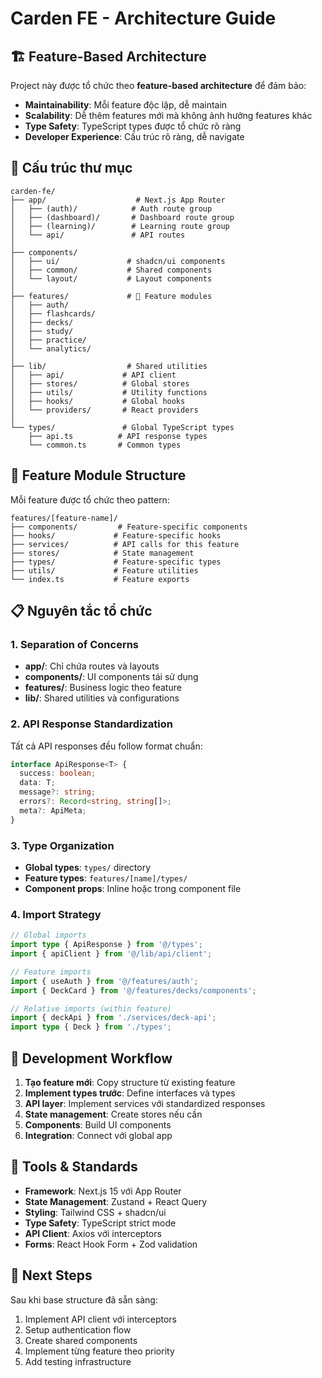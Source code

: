 # Carden FE - Architecture Guide

## 🏗️ Feature-Based Architecture

Project này được tổ chức theo **feature-based architecture** để đảm bảo:
- **Maintainability**: Mỗi feature độc lập, dễ maintain
- **Scalability**: Dễ thêm features mới mà không ảnh hưởng features khác  
- **Type Safety**: TypeScript types được tổ chức rõ ràng
- **Developer Experience**: Cấu trúc rõ ràng, dễ navigate

## 📁 Cấu trúc thư mục

```
carden-fe/
├── app/                    # Next.js App Router
│   ├── (auth)/            # Auth route group
│   ├── (dashboard)/       # Dashboard route group  
│   ├── (learning)/        # Learning route group
│   └── api/               # API routes
│
├── components/
│   ├── ui/               # shadcn/ui components
│   ├── common/           # Shared components
│   └── layout/           # Layout components
│
├── features/             # 🎯 Feature modules
│   ├── auth/
│   ├── flashcards/
│   ├── decks/
│   ├── study/
│   ├── practice/
│   └── analytics/
│
├── lib/                  # Shared utilities
│   ├── api/             # API client
│   ├── stores/          # Global stores
│   ├── utils/           # Utility functions
│   ├── hooks/           # Global hooks
│   └── providers/       # React providers
│
└── types/               # Global TypeScript types
    ├── api.ts          # API response types
    └── common.ts       # Common types
```

## 🎯 Feature Module Structure

Mỗi feature được tổ chức theo pattern:

```
features/[feature-name]/
├── components/         # Feature-specific components
├── hooks/             # Feature-specific hooks
├── services/          # API calls for this feature
├── stores/            # State management
├── types/             # Feature-specific types
├── utils/             # Feature utilities
└── index.ts           # Feature exports
```

## 📋 Nguyên tắc tổ chức

### 1. **Separation of Concerns**
- **app/**: Chỉ chứa routes và layouts
- **components/**: UI components tái sử dụng
- **features/**: Business logic theo feature
- **lib/**: Shared utilities và configurations

### 2. **API Response Standardization**
Tất cả API responses đều follow format chuẩn:
```typescript
interface ApiResponse<T> {
  success: boolean;
  data: T;
  message?: string;
  errors?: Record<string, string[]>;
  meta?: ApiMeta;
}
```

### 3. **Type Organization**
- **Global types**: `types/` directory
- **Feature types**: `features/[name]/types/`
- **Component props**: Inline hoặc trong component file

### 4. **Import Strategy**
```typescript
// Global imports
import type { ApiResponse } from '@/types';
import { apiClient } from '@/lib/api/client';

// Feature imports  
import { useAuth } from '@/features/auth';
import { DeckCard } from '@/features/decks/components';

// Relative imports (within feature)
import { deckApi } from './services/deck-api';
import type { Deck } from './types';
```

## 🚀 Development Workflow

1. **Tạo feature mới**: Copy structure từ existing feature
2. **Implement types trước**: Define interfaces và types
3. **API layer**: Implement services với standardized responses
4. **State management**: Create stores nếu cần
5. **Components**: Build UI components
6. **Integration**: Connect với global app

## 🔧 Tools & Standards

- **Framework**: Next.js 15 với App Router
- **State Management**: Zustand + React Query
- **Styling**: Tailwind CSS + shadcn/ui
- **Type Safety**: TypeScript strict mode
- **API Client**: Axios với interceptors
- **Forms**: React Hook Form + Zod validation

## 📝 Next Steps

Sau khi base structure đã sẵn sàng:
1. Implement API client với interceptors
2. Setup authentication flow
3. Create shared components
4. Implement từng feature theo priority
5. Add testing infrastructure
